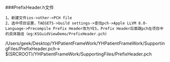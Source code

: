 ###PrefixHeader.h文件

    1、新建文件ios->other->PCH file
    2、选中项目设置，TAEGETS->build settings->查找pch->Apple LLVM 8.0-Language->Precompile Prefix Header改为YES，Prefix Header后面跟pch在项目中的具体路径（eg:KSGuidViewDemo/PrefixHeader.pch）

/Users/geek/Desktop/YHPatientFrameWork/YHPatientFrameWork/SupportingFiles/PrefixHeader.pch->
$(SRCROOT)/YHPatientFrameWork/SupportingFiles/PrefixHeader.pch


